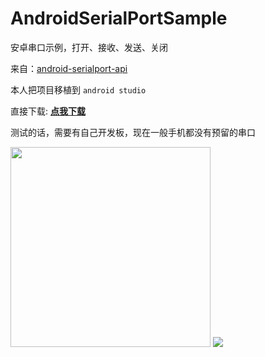 # AndroidSerialPortSample
安卓串口示例，打开、接收、发送、关闭

来自：[android-serialport-api](https://code.google.com/archive/p/android-serialport-api/)

本人把项目移植到 `android studio`

直接下载: [**点我下载**](https://github.com/jp1017/AndroidSerialPortSample/releases/tag/v1.1)

测试的话，需要有自己开发板，现在一般手机都没有预留的串口

<img src="https://cloud.githubusercontent.com/assets/7868514/13865806/7b5fb4d4-ecea-11e5-86fc-e598e7ad0651.png" width="320" />
<img src="http://note.youdao.com/noteshare?id=ab33d699693536d31e60f232d3f40376&sub=F94D065E9D4E4BA59D195C37DD763BA2" />
